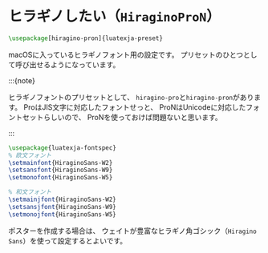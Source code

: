 # ヒラギノしたい（`HiraginoProN`）

```latex
\usepackage[hiragino-pron]{luatexja-preset}
```

macOSに入っているヒラギノフォント用の設定です。
プリセットのひとつとして呼び出せるようになっています。

:::{note}

ヒラギノフォントのプリセットとして、
`hiragino-pro`と`hiragino-pron`があります。
ProはJIS文字に対応したフォントせっと、
ProNはUnicodeに対応したフォントセットらしいので、
ProNを使っておけば問題ないと思います。

:::

```latex
\usepackage{luatexja-fontspec}
% 欧文フォント
\setmainfont{HiraginoSans-W2}
\setsansfont{HiraginoSans-W9}
\setmonofont{HiraginoSans-W5}

% 和文フォント
\setmainjfont{HiraginoSans-W2}
\setsansjfont{HiraginoSans-W9}
\setmonojfont{HiraginoSans-W5}
```

ポスターを作成する場合は、
ウェイトが豊富なヒラギノ角ゴシック（`Hiragino Sans`）を使って設定するとよいです。
